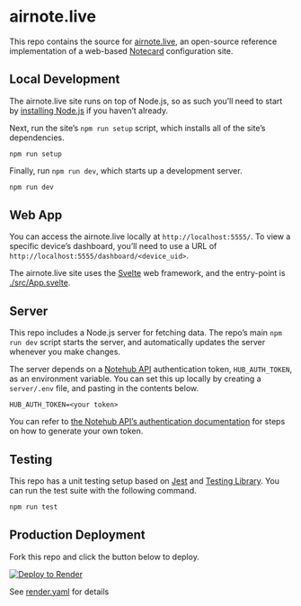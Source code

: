 # airnote.live

This repo contains the source for [airnote.live](https://airnote.live), an
open-source reference implementation of a web-based
[Notecard](https://blues.io/) configuration site.

## Local Development

The airnote.live site runs on top of Node.js, so as such you’ll need to start by [installing Node.js](https://nodejs.org/en/download/) if you haven’t already.

Next, run the site’s `npm run setup` script, which installs all of the site’s dependencies.

```
npm run setup
```

Finally, run `npm run dev`, which starts up a development server.

```sh
npm run dev
```

## Web App

You can access the airnote.live locally at `http://localhost:5555/`. To view a specific device’s dashboard, you’ll need to use a URL of `http://localhost:5555/dashboard/<device_uid>`.

The airnote.live site uses the [Svelte](https://svelte.dev/) web framework, and the entry-point is [./src/App.svelte](./src/App.svelte).

## Server

This repo includes a Node.js server for fetching data. The repo’s main `npm run dev` script starts the server, and automatically updates the server whenever you make changes.

The server depends on a [Notehub API](https://dev.blues.io/reference/notehub-api/api-introduction/) authentication token, `HUB_AUTH_TOKEN`, as an environment variable. You can set this up locally by creating a `server/.env` file, and pasting in the contents below.

```
HUB_AUTH_TOKEN=<your token>
```

You can refer to [the Notehub API’s authentication documentation](https://dev.blues.io/reference/notehub-api/api-introduction/#authentication) for steps on how to generate your own token.

## Testing

This repo has a unit testing setup based on [Jest](https://jestjs.io/) and 
[Testing Library](https://testing-library.com/docs/svelte-testing-library/intro/). You can run the test suite with the following command.

``` sh
npm run test
```

## Production Deployment

Fork this repo and click the button below to deploy.

[![Deploy to Render](https://render.com/images/deploy-to-render-button.svg)](https://render.com/deploy)

See [render.yaml](render.yaml) for details

